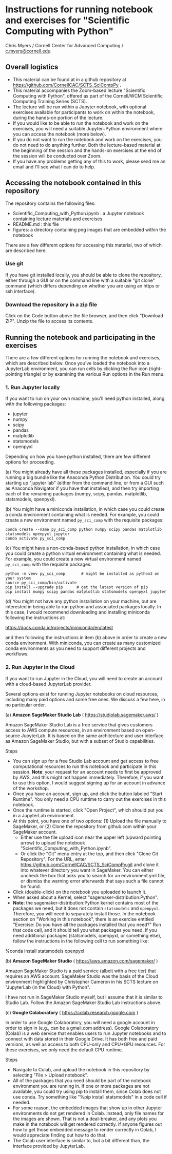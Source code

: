 # Instructions for running notebook and exercises for "Scientific Computing with Python"

Chris Myers / Cornell Center for Advanced Computing / c.myers@cornell.edu

## Overall logistics
* This material can be found at in a github repository at https://github.com/CornellCAC/SCTS_SciCompPy .
* This material accompanies the Zoom-based lecture "Scientific Computing with Python", offered as part of the Cornell/WCM Scientific Computing Training Series (SCTS).
* The lecture will be run within a Jupyter notebook, with optional exercises available for participants to work on within the notebook, during the hands-on portion of the lecture.
* If you would like to be able to run the notebook and work on the exercises, you will need a suitable Jupyter+Python environment where you can access the notebook (more below).
* If you do not want to run the notebook and work on the exercises, you do not need to do anything further.  Both the lecture-based material at the beginning of the session and the hands-on exercises at the end of the session will be conducted over Zoom.
* If you have any problems getting any of this to work, please send me an email and I'll see what I can do to help.

## Accessing the notebook contained in this repository

The repository contains the following files:
* Scientific_Computing_with_Python.ipynb : a Jupyter notebook containing lecture materials and exercises
* README.md : this file
* figures: a directory containing png images that are embedded within the notebook

There are a few different options for accessing this material, two of which are described here.

### Use git

If you have git installed locally, you should be able to clone the repository, either through a GUI or on the command line with a suitable "git clone" command (which differs depending on whether you are using an https or ssh interface).

### Download the repository in a zip file

Click on the Code button above the file browser, and then click "Download ZIP".  Unzip the file to access its contents.

## Running the notebook and participating in the exercises

There are a few different options for running the notebook and exercises, which are described below.  Once you've loaded the notebook into a JupyterLab environment, you can run cells by clicking the Run icon (right-pointing triangle) or by examining the various Run options in the Run menu.

### 1. Run Jupyter locally

If you want to run on your own machine, you'll need python installed, along with the following packages:
* jupyter 
* numpy
* scipy
* pandas
* matplotlib
* statsmodels
* openpyxl

Depending on how you have python installed, there are few different options for proceeding.

(a) You might already have all these packages installed, especially if you are running a big bundle like the Anaconda Python Distribution.  You could try starting up "jupyter lab" (either from the command line, or from a GUI such as Anaconda Navigator if you have that installed), and then try importing each of the remaining packages (numpy, scipy, pandas, matplotlib, statsmodels, openpyxl).

(b) You might have a miniconda installation, in which case you could create a conda environment containing what is needed.  For example, you could create a new environment named ```py_sci_comp``` with the requisite packages:

```
conda create --name py_sci_comp python numpy scipy pandas matplotlib statsmodels openpyxl jupyter
conda activate py_sci_comp
```

(c) You might have a non-conda-based python installation, in which case you could create a python virtual environment containing what is needed.  For example, you could create a new virtual environment named ```py_sci_comp``` with the requisite packages:

```
python -m venv py_sci_comp       # might be installed as python3 on your system
source py_sci_comp/bin/activate
pip install --upgrade pip      # get the latest version of pip
pip install numpy scipy pandas matplotlib statsmodels openpyxl jupyter
```

(d) You might not have any python installation on your machine, but are interested in being able to run python and associated packages locally.  In this case, I would recommend downloading and installing miniconda following the instructions at:

https://docs.conda.io/projects/miniconda/en/latest

and then following the instructions in item (b) above in order to create a new conda environment.  With miniconda, you can create as many customized conda environments as you need to support different projects and workflows.

### 2. Run Jupyter in the Cloud

If you want to run Jupyter in the Cloud, you will need to create an account with a cloud-based JupyterLab provider.

Several options exist for running Jupyter notebooks on cloud resources, including many paid options and some free ones.  We discuss a few here, in no particular order.

(a) **Amazon SageMaker Studio Lab**  ( https://studiolab.sagemaker.aws/ )

Amazon SageMaker Studio Lab is a free service that gives customers access to AWS compute resources, in an environment based on open-source JupyterLab. It is based on the same architecture and user interface as Amazon SageMaker Studio, but with a subset of Studio capabilities.

Steps
* You can sign up for a free Studio Lab account and get access to free computational resources to run this notebook and participate in this session.  **Note**: your request for an account needs to first be approved by AWS, and this might not happen immediately.  Therefore, if you want to use this option, I would suggest signing up for an account in advance of the workshop.
* Once you have an account, sign up, and click the button labeled "Start Runtime".  You only need a CPU runtime to carry out the exercises in this notebook.
* Once the runtime is started, click "Open Project", which should put you in a JupyterLab environment.
* At this point, you have one of two options: (1) Upload the file manually to SageMaker, or (2) Clone the repository from github.com within your SageMaker account.
  * Either use the file upload icon near the upper left (upward pointing arrow) to upload the notebook "Scientific_Computing_with_Python.ipynb".
  * Or click the "Git" menu entry at the top, and then click "Clone Git Repository".  For the URL, enter https://github.com/CornellCAC/SCTS_SciCompPy.git and clone it into whatever directory you want in SageMaker.  You can either uncheck the box that asks you to search for an environment.yml file, or dismiss the warning error afterwards that says such a file cannot be found.
* Click (double-click) on the notebook you uploaded to launch it.
* When asked about a Kernel, select "sagemaker-distribution:Python".
* **Note**: the sagemaker-distribution:Python kernel contains most of the packages we need, but it does not contain ```statsmodels``` and ```openpyxl```.  Therefore, you will need to separately install those.  In the notebook section on "Working in this notebook", there is an exercise entitled "Exercise: Do you have all the packages installed that you need?"  Run that code cell, and it should tell you what packages you need.  If you need additional packages (statsmodels, openpyxl, or something else), follow the instructions in the following cell to run something like:

%conda install statsmodels openpyxl

(b) **Amazon SageMaker Studio** ( https://aws.amazon.com/sagemaker/ )

Amazon SageMaker Studio is a paid service (albeit with a free tier) that requires an AWS account.  SageMaker Studio was the basis of the Cloud environment highlighted by Christopher Cameron in his SCTS lecture on "JupyterLab (in the Cloud) with Python".

I have not run in SageMaker Studio myself, but I assume that it is similar to Studio Lab.  Follow the Amazon SageMaker Studio Lab instructions above.

(c) **Google Colaboratory** ( https://colab.research.google.com )

In order to use Google Colaboratory, you will need a google account in order to sign in (e.g., can be a gmail.com address).  Google Colaboratory (Colab) is a web service that enables users to run Jupyter notebooks and to connect with data stored in their Google Drive.  It has both free and paid versions, as well as access to both CPU-only and CPU+GPU resources.  For these exercises, we only need the default CPU runtime.

Steps
* Navigate to Colab, and upload the notebook in this repository by selecting "File > Upload notebook".
* All of the packages that you need should be part of the notebook environment you are running in.  If one or more packages are not available, you could try using pip to install them, since Colab does not use conda.  Try something like "%pip install statsmodels" in a code cell if needed.
* For some reason, the embedded images that show up in other Jupyter environments do not get rendered in Colab.  Instead, only file names for the images are shown.  That is not a deal-breaker, and any plots you make in the notebook will get rendered correctly.  If anyone figures out how to get those embedded message to render correctly in Colab, I would appreciate finding out how to do that.
* The Colab user interface is similar to, but a bit different than, the interface provided by JupyterLab.
























